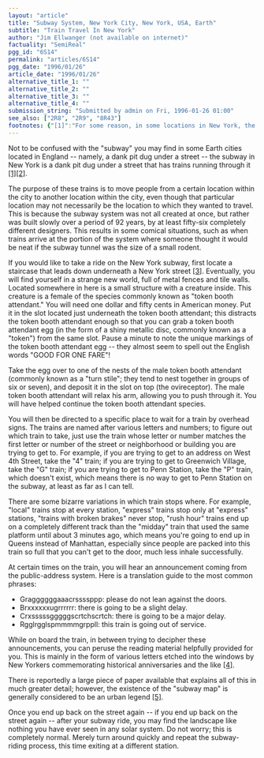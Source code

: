 ```yaml
---
layout: "article"
title: "Subway System, New York City, New York, USA, Earth"
subtitle: "Train Travel In New York"
author: "Jim Ellwanger (not available on internet)"
factuality: "SemiReal"
pgg_id: "6S14"
permalink: "articles/6S14"
pgg_date: "1996/01/26"
article_date: "1996/01/26"
alternative_title_1: ""
alternative_title_2: ""
alternative_title_3: ""
alternative_title_4: ""
submission_string: "Submitted by admin on Fri, 1996-01-26 01:00"
see_also: ["2R8", "2R9", "8R43"]
footnotes: {"[1]":"For some reason, in some locations in New York, the subway is elevated above the street, but still called the subway.","[2]":"In London the subway style train system is called the \"Underground\" even though some of it too is above ground level. There is a diagrammatic map of the underground with each line represented by a different colour. Trains stop at all stations on that line until they terminate and turn around. Fares differ depending on which zones you cross.","[3]":"In Times Square, some of these staircases may lead to what are commonly known as \"XXX-rated movie theaters.\" These are a good simulation of what riding the subway is like, without any of the danger.","[4]":"Until about fifteen years ago, the common mode of expression was to spray paint the letters onto the walls of the train; the change in medium is just another example of the constant variety that marks life in New York.","[5]":"Tired of being asked for these nonexistent \"subway maps\", the information booth at Grand Central Terminal posts a sign that says \"Temporarily out of subway maps\" at all times."}
---
```

<div>
<p>Not to be confused with the "subway" you may find in some Earth cities located in England -- namely, a dank pit dug under a street -- the subway in New York is a dank pit dug under a street that has trains running through it <a href="#footnotes.1" class="footnote-link">[1]</a><a href="#footnotes.2" class="footnote-link">[2]</a>.</p>
<p>The purpose of these trains is to move people from a certain location within the city to another location within the city, even though that particular location may not necessarily be the location to which they wanted to travel. This is because the subway system was not all created at once, but rather was built slowly over a period of 92 years, by at least fifty-six completely different designers. This results in some comical situations, such as when trains arrive at the portion of the system where someone thought it would be neat if the subway tunnel was the size of a small rodent.</p>
<p>If you would like to take a ride on the New York subway, first locate a staircase that leads down underneath a New York street <a href="#footnotes.3" class="footnote-link">[3]</a>. Eventually, you will find yourself in a strange new world, full of metal fences and tile walls. Located somewhere in here is a small structure with a creature inside. This creature is a female of the species commonly known as "token booth attendant." You will need one dollar and fifty cents in American money. Put it in the slot located just underneath the token booth attendant; this distracts the token booth attendant enough so that you can grab a token booth attendant egg (in the form of a shiny metallic disc, commonly known as a "token") from the same slot. Pause a minute to note the unique markings of the token booth attendant egg -- they almost seem to spell out the English words "GOOD FOR ONE FARE"!</p>
<p>Take the egg over to one of the nests of the male token booth attendant (commonly known as a "turn stile"; they tend to nest together in groups of six or seven), and deposit it in the slot on top (the ovireceptor). The male token booth attendant will relax his arm, allowing you to push through it. You will have helped continue the token booth attendant species.</p>
<p>You will then be directed to a specific place to wait for a train by overhead signs. The trains are named after various letters and numbers; to figure out which train to take, just use the train whose letter or number matches the first letter or number of the street or neighborhood or building you are trying to get to. For example, if you are trying to get to an address on West 4th Street, take the "4" train; if you are trying to get to Greenwich Village, take the "G" train; if you are trying to get to Penn Station, take the "P" train, which doesn't exist, which means there is no way to get to Penn Station on the subway, at least as far as I can tell.</p>
<p>There are some bizarre variations in which train stops where. For example, "local" trains stop at every station, "express" trains stop only at "express" stations, "trains with broken brakes" never stop, "rush hour" trains end up on a completely different track than the "midday" train that used the same platform until about 3 minutes ago, which means you're going to end up in Queens instead of Manhattan, especially since people are packed into this train so full that you can't get to the door, much less inhale successfully.</p>
<p>At certain times on the train, you will hear an announcement coming from the public-address system. Here is a translation guide to the most common phrases:</p>
<ul>
<li>Graggggggaaacrssssppp: please do not lean against the doors.</li>
<li>Brxxxxxxugrrrrrr: there is going to be a slight delay.</li>
<li>Crxsssssgggggscrtchscrtch: there is going to be a major delay.</li>
<li>Rgglrgglspmmmmgrppll: this train is going out of service.</li>
</ul>
<p>While on board the train, in between trying to decipher these announcements, you can peruse the reading material helpfully provided for you. This is mainly in the form of various letters etched into the windows by New Yorkers commemorating historical anniversaries and the like <a href="#footnotes.4" class="footnote-link">[4]</a>.</p>
<p>There is reportedly a large piece of paper available that explains all of this in much greater detail; however, the existence of the "subway map" is generally considered to be an urban legend <a href="#footnotes.5" class="footnote-link">[5]</a>.</p>
<p>Once you end up back on the street again -- if you end up back on the street again -- after your subway ride, you may find the landscape like nothing you have ever seen in any solar system. Do not worry; this is completely normal. Merely turn around quickly and repeat the subway-riding process, this time exiting at a different station.</p>
</div>
